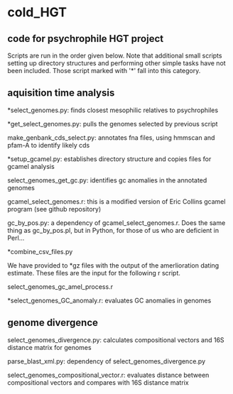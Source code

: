 cold_HGT
========

code for psychrophile HGT project
--------

Scripts are run in the order given below.  Note that additional small scripts setting up directory structures and performing other simple tasks have not been included.  Those script marked with '*' fall into this category.

aquisition time analysis
--------

*select_genomes.py: finds closest mesophilic relatives to psychrophiles

*get_select_genomes.py: pulls the genomes selected by previous script

make_genbank_cds_select.py: annotates fna files, using hmmscan and pfam-A to identify likely cds

*setup_gcamel.py: establishes directory structure and copies files for gcamel analysis

select_genomes_get_gc.py: identifies gc anomalies in the annotated genomes

gcamel_select_genomes.r: this is a modified version of Eric Collins gcamel program (see github repository)

gc_by_pos.py: a dependency of gcamel_select_genomes.r.  Does the same thing as gc_by_pos.pl, but in Python, for those of us who are deficient in Perl...

*combine_csv_files.py

We have provided to *gz files with the output of the amerlioration dating estimate.  These files are the input for the following r script.

select_genomes_gc_amel_process.r

*select_genomes_GC_anomaly.r: evaluates GC anomalies in genomes

genome divergence
-----------

select_genomes_divergence.py: calculates compositional vectors and 16S distance matrix for genomes

parse_blast_xml.py: dependency of select_genomes_divergence.py

select_genomes_compositional_vector.r: evaluates distance between compositional vectors and compares with 16S distance matrix


